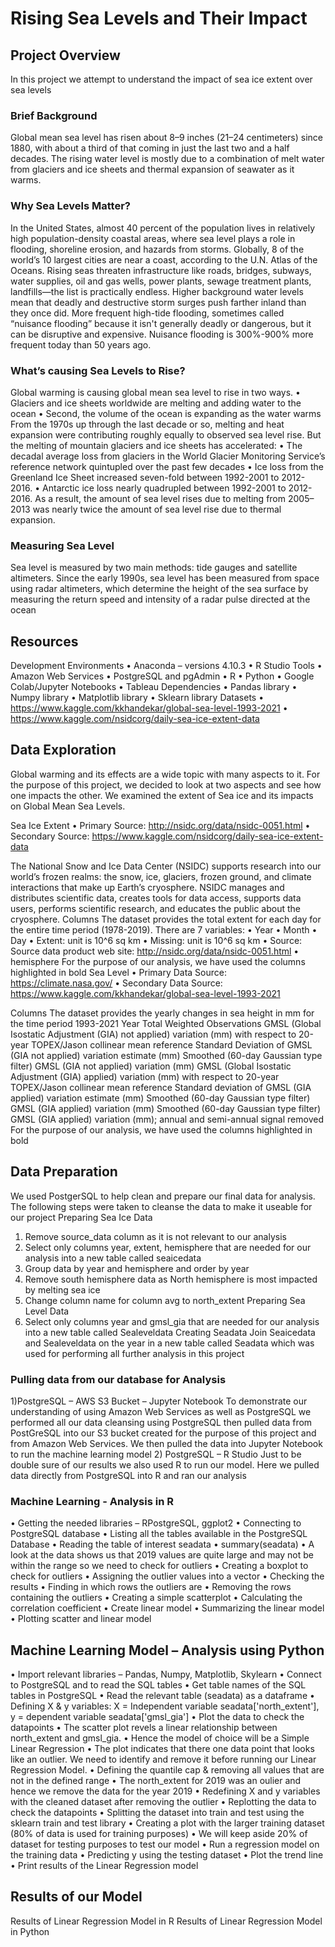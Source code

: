 # Rising Sea Levels and Their Impact

## Project Overview
In this project we attempt to understand the impact of sea ice extent over sea levels

### Brief Background
Global mean sea level has risen about 8–9 inches (21–24 centimeters) since 1880, with about a third of that coming in just the last two and a half decades. The rising water level is mostly due to a combination of melt water from glaciers and ice sheets and thermal expansion of seawater as it warms.

### Why Sea Levels Matter?
In the United States, almost 40 percent of the population lives in relatively high population-density coastal areas, where sea level plays a role in flooding, shoreline erosion, and hazards from storms. Globally, 8 of the world’s 10 largest cities are near a coast, according to the U.N. Atlas of the Oceans.
Rising seas threaten infrastructure like roads, bridges, subways, water supplies, oil and gas wells, power plants, sewage treatment plants, landfills—the list is practically endless.
Higher background water levels mean that deadly and destructive storm surges push farther inland than they once did. More frequent high-tide flooding, sometimes called “nuisance flooding” because it isn't generally deadly or dangerous, but it can be disruptive and expensive. Nuisance flooding is 300%-900% more frequent today than 50 years ago.

### What’s causing Sea Levels to Rise?
Global warming is causing global mean sea level to rise in two ways. 
•	Glaciers and ice sheets worldwide are melting and adding water to the ocean 
•	 Second, the volume of the ocean is expanding as the water warms
From the 1970s up through the last decade or so, melting and heat expansion were contributing roughly equally to observed sea level rise. But the melting of mountain glaciers and ice sheets has accelerated:
•	The decadal average loss from glaciers in the World Glacier Monitoring Service’s reference network quintupled over the past few decades
•	Ice loss from the Greenland Ice Sheet increased seven-fold between 1992-2001 to 2012- 2016.
•	Antarctic ice loss nearly quadrupled between 1992-2001 to 2012-2016.
As a result, the amount of sea level rises due to melting from 2005–2013 was nearly twice the amount of sea level rise due to thermal expansion.

### Measuring Sea Level
Sea level is measured by two main methods: tide gauges and satellite altimeters. Since the early 1990s, sea level has been measured from space using radar altimeters, which determine the height of the sea surface by measuring the return speed and intensity of a radar pulse directed at the ocean
## Resources
Development Environments 
•	Anaconda – versions 4.10.3
•	R Studio
Tools
•	Amazon Web Services 
•	PostgreSQL and pgAdmin
•	R 
•	Python
•	Google Colab/Jupyter Notebooks
•	Tableau
Dependencies
•	Pandas library
•	Numpy library
•	Matplotlib library
•	Sklearn library 
Datasets
•	https://www.kaggle.com/kkhandekar/global-sea-level-1993-2021 
•	https://www.kaggle.com/nsidcorg/daily-sea-ice-extent-data

## Data Exploration
Global warming and its effects are a wide topic with many aspects to it.  For the purpose of this project, we decided to look at two aspects and see how one impacts the other. We examined the extent of Sea ice and its impacts on Global Mean Sea Levels.  

Sea Ice Extent
•	Primary Source: http://nsidc.org/data/nsidc-0051.html
•	Secondary Source: https://www.kaggle.com/nsidcorg/daily-sea-ice-extent-data

The National Snow and Ice Data Center (NSIDC) supports research into our world’s frozen realms: the snow, ice, glaciers, frozen ground, and climate interactions that make up Earth’s cryosphere. NSIDC manages and distributes scientific data, creates tools for data access, supports data users, performs scientific research, and educates the public about the cryosphere.
Columns
The dataset provides the total extent for each day for the entire time period (1978-2019). There are 7 variables:
•	Year
•	Month
•	Day
•	Extent: unit is 10^6 sq km
•	Missing: unit is 10^6 sq km
•	Source: Source data product web site: http://nsidc.org/data/nsidc-0051.html
•	hemisphere
For the purpose of our analysis, we have used the columns highlighted in bold
Sea Level
•	Primary Data Source: https://climate.nasa.gov/ 
•	Secondary Data Source: https://www.kaggle.com/kkhandekar/global-sea-level-1993-2021 
 
Columns
The dataset provides the yearly changes in sea height in mm for the time period 1993-2021 
Year
Total Weighted Observations
GMSL (Global Isostatic Adjustment (GIA) not applied) variation (mm) with respect to 20-year TOPEX/Jason collinear mean reference
Standard Deviation of GMSL (GIA not applied) variation estimate (mm)
Smoothed (60-day Gaussian type filter) GMSL (GIA not applied) variation (mm)
GMSL (Global Isostatic Adjustment (GIA) applied) variation (mm) with respect to 20-year TOPEX/Jason collinear mean reference
Standard deviation of GMSL (GIA applied) variation estimate (mm)
Smoothed (60-day Gaussian type filter) GMSL (GIA applied) variation (mm)
Smoothed (60-day Gaussian type filter) GMSL (GIA applied) variation (mm); annual and semi-annual signal removed
For the purpose of our analysis, we have used the columns highlighted in bold

## Data Preparation
We used PostgerSQL to help clean and prepare our final data for analysis. The following steps were taken to cleanse the data to make it useable for our project
Preparing Sea Ice Data
1) Remove source_data column as it is not relevant to our analysis
2) Select only columns year, extent, hemisphere that are needed for our analysis into a new table called seaicedata
3) Group data by year and hemisphere and order by year
4) Remove south hemisphere data as North hemisphere is most impacted by melting sea ice 
5) Change column name for column avg to north_extent
Preparing Sea Level Data
1) Select only columns year and gmsl_gia that are needed for our analysis into a new table called Sealeveldata
Creating Seadata
Join Seaicedata and Sealeveldata on the year in a new table called Seadata which was used for performing all further analysis in this project 

### Pulling data from our database for Analysis
1)PostgreSQL – AWS S3 Bucket – Jupyter Notebook 
To demonstrate our understanding of using Amazon Web Services as well as PostgreSQL we performed all our data cleansing using PostgreSQL then pulled data from PostGreSQL into our S3 bucket created for the purpose of this project and from Amazon Web Services.  We then pulled the data into Jupyter Notebook to run the machine learning model 
2) PostgreSQL – R Studio 
Just to be double sure of our results we also used R to run our model. Here we pulled data directly from PostgreSQL into R and ran our analysis

### Machine Learning - Analysis in R 
•	Getting the needed libraries – RPostgreSQL, ggplot2
•	Connecting to PostgreSQL database
•	Listing all the tables available in the PostgreSQL Database 
•	Reading the table of interest seadata
•	summary(seadata)
•	A look at the data shows us that 2019 values are quite large and may not be within the range so we need to check for outliers
•	Creating a boxplot to check for outliers
•	Assigning the outlier values into a vector 
•	Checking the results 
•	Finding in which rows the outliers are
•	 Removing the rows containing the outliers
•	Creating a simple scatterplot 
•	Calculating the correlation coefficient 
•	Create linear model 
•	Summarizing the linear model 
•	Plotting scatter and linear model

## Machine Learning Model – Analysis using Python
•	Import relevant libraries – Pandas, Numpy, Matplotlib, Skylearn
•	Connect to PostgreSQL and to read the SQL tables
•	Get table names of the SQL tables in PostgreSQL
•	Read the relevant table (seadata) as a dataframe
•	Defining X & y variables:  X = Independent variable seadata['north_extent'], y = dependent variable seadata['gmsl_gia']
•	Plot the data to check the datapoints 
•	The scatter plot revels a linear relationship between north_extent and gmsl_gia.
•	Hence the model of choice will be a Simple Linear Regression
•	The plot indicates that there one data point that looks like an outlier. We need to identify and remove it before running our Linear Regression Model. 
•	Defining the quantile cap & removing all values that are not in the defined range
•	The north_extent for 2019 was an oulier and hence we remove the data for the year 2019
•	Redefining X and y variables with the cleaned dataset after removing the outlier
•	Replotting the data to check the datapoints
•	Splitting the dataset into train and test using the sklearn train and test library 
•	Creating a plot with the larger training dataset (80% of data is used for training purposes)
•	We will keep aside 20% of dataset for testing purposes to test our model
•	Run a regression model on the training data
•	Predicting y using the testing dataset
•	Plot the trend line
•	Print results of the Linear Regression model 

## Results of our Model
Results of Linear Regression Model in R 
Results of Linear Regression Model in Python

